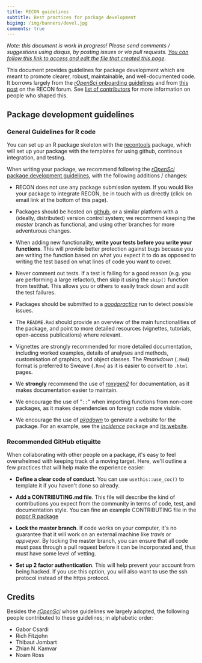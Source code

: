```yaml
---
title: RECON guidelines
subtitle: Best practices for package development
bigimg: /img/banners/devel.jpg
comments: true
---
```


*Note: this document is work in progress! Please send comments / suggestions
using disqus, by posting issues or via pull requests. 
[You can follow this link to access and edit the file that created this 
page](https://github.com/reconhub/reconhub.github.io/blob/master/guidelines.md)*.


This document provides guidelines for package development which are meant to
promote clearer, robust, maintainable, and well-documented code. It borrows
largely from the [*rOpenSci* onboarding
guidelines](https://github.com/ropensci/onboarding/) and from [this
post](http://discourse.repidemicsconsortium.org/t/scoring-system-for-r-packages/31/2)
on the RECON forum. See [list of contributors](#credits) for more information
on people who shaped this.



## Package development guidelines

### General Guidelines for R code

You can set up an R package skeleton with the
[recontools](https://github.com/reconhub/recontools#readme) package, which will
set up your package with the templates for using github, continous integration,
and testing. 

When writing your package, we recommend following the [*rOpenSci* package
development guidelines](https://ropensci.github.io/dev_guide/), with the
following additions / changes:

- RECON does not use any package submission system. If you would like your
  package to integrate RECON, be in touch with us directly (click on email link
  at the bottom of this page). 

- Packages should be hosted on [github](http://github.com), or a similar
  platform with a (ideally, distributed) version control system; we recommend
  keeping the *master* branch as functional, and using other branches for more
  adventurous changes.

- When adding new functionality, **write your tests before you write your 
  functions**. This will provide better protection against bugs because you are
  writing the function based on what you expect it to do as opposed to writing
  the test based on what lines of code you want to cover. 

- Never comment out tests. If a test is failing for a good reason (e.g. you are
  performing a large refactor), then skip it using the `skip()` function from
  testthat. This allows you or others to easily track down and audit the test
  failures. 

- Packages should be submitted to a
  [*goodpractice*](https://github.com/MangoTheCat/goodpractice/) run to detect
  possible issues.

- The `README.Rmd` should provide an overview of the main functionalities of
  the package, and point to more detailed resources (vignettes, tutorials,
  open-access publications) where relevant. 

- Vignettes are strongly recommended for more detailed documentation, including
  worked examples, details of analyses and methods, customisation of graphics,
  and object classes. The *Rmarkdown* (`.Rmd`) format is preferred to Sweave
  (`.Rnw`) as it is easier to convert to `.html` pages.
 
- We **strongly** recommend the use of
  [*roxygen2*](https://cran.r-project.org/web/packages/roxygen2/index.html) for
  documentation, as it makes documentation easier to maintain.

- We encourage the use of "`::`" when importing functions from non-core
  packages, as it makes dependencies on foreign code more visible. 

- We encourage the use of [*pkgdown*](http://github.com/hadley/pkgdown) to
  generate a website for the package. For an example, see the
  [*incidence*](http://github.com/reconhub/incidence) package and [its
  website](http://www.repidemicsconsortium.org/incidence/). 

### Recommended GitHub etiquitte

When collaborating with other people on a package, it's easy to feel overwhelmed
with keeping track of a moving target. Here, we'll outline a few practices that
will help make the experience easier:

 - **Define a clear code of conduct**. You can use `usethis::use_coc()` to
   template it if you haven't done so already.

 - **Add a CONTRIBUTING.md file**. This file will describe the kind of
   contributions you expect from the community in terms of code, test, and 
   documentation style. You can fine an example CONTRIBUTING file in the 
   [poppr R package](https://github.com/grunwaldlab/poppr/blob/master/CONTRIBUTING.md)

 - **Lock the master branch**. If code works on your computer, it's no guarantee
   that it will work on an external machine like *travis* or *appveyor*. By
   locking the master branch, you can ensure that all code must pass through a
   pull request before it can be incorporated and, thus must have some level of
   vetting.

 - **Set up 2 factor authentication**. This will help prevent your account from
   being hacked. If you use this option, you will also want to use the ssh
   protocol instead of the https protocol. 

## Credits

Besides the [*rOpenSci*](http://ropensci.org/) whose guidelines we largely adopted, the following people contributed to these guidelines; in alphabetic order:

- Gabor Csardi
- Rich Fitzjohn
- Thibaut Jombart
- Zhian N. Kamvar
- Noam Ross

<br>
<br>
